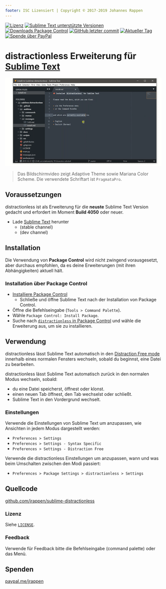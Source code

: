 ```yaml
---
footer: ISC Lizensiert | Copyright © 2017-2019 Johannes Rappen
---
```


<div id="readme"></div>

[![Lizenz](https://img.shields.io/github/license/jrappen/sublime-distractionless.svg?style=flat-square)](https://github.com/jrappen/sublime-distractionless/blob/master/LICENSE)
[![Sublime Text unterstützte Versionen](https://img.shields.io/badge/Sublime%20Text-Build%204050+-orange.svg?style=flat-square)](https://www.sublimetext.com)
[![Downloads Package Control](https://img.shields.io/packagecontrol/dt/distractionless.svg?style=flat-square)](https://packagecontrol.io/packages/distractionless)
[![GitHub letzter commit](https://img.shields.io/github/last-commit/jrappen/sublime-distractionless.svg?style=flat-square)](https://github.com/jrappen/sublime-distractionless/commits/master)
[![Aktueller Tag](https://img.shields.io/github/tag/jrappen/sublime-distractionless.svg?style=flat-square)](https://github.com/jrappen/sublime-distractionless/tags)
[![Spende über PayPal](https://img.shields.io/badge/paypal.me-jrappen-009cde.svg?style=flat-square)](https://www.paypal.me/jrappen)

# distractionless Erweiterung für [Sublime Text](https://www.sublimetext.com)

![Bildschirmvideo](../.vuepress/images/screencast.gif)

> Das Bildschirmvideo zeigt Adaptive Theme sowie Mariana Color Scheme. Die verwendete Schriftart ist `PragmataPro`.

## Voraussetzungen

distractionless ist als Erweiterung für die **neuste** Sublime Text Version gedacht und erfordert im Moment **Build 4050** oder neuer.

* Lade [Sublime Text](https://www.sublimetext.com) herunter
  * (stable channel)
  * (dev channel)

## Installation

Die Verwendung von **Package Control** wird nicht zwingend vorausgesetzt, aber durchaus empfohlen, da es deine Erweiterungen (mit ihren Abhängigkeiten) aktuell hält.

### Installation über Package Control

* [Installiere Package Control](https://packagecontrol.io/installation#st3)
  * Schließe und öffne Sublime Text nach der Installation von Package Control.
* Öffne die Befehlseingabe (`Tools > Command Palette`).
* Wähle `Package Control: Install Package`.
* Suche nach [`distractionless` in Package Control](https://packagecontrol.io/packages/distractionless) und wähle die Erweiterung aus, um sie zu installieren.

## Verwendung

distractionless lässt Sublime Text automatisch in den [Distraction Free mode](https://www.sublimetext.com/docs/3/distraction_free.html) innerhalb eines normalen Fensters wechseln, sobald du beginnst, eine Datei zu bearbeiten.

distractionless lässt Sublime Text automatisch zurück in den normalen Modus wechseln, sobald:

* du eine Datei speicherst, öffnest oder klonst.
* einen neuen Tab öffnest, den Tab wechselst oder schließt.
* Sublime Text in den Vordergrund wechselt.

### Einstellungen

Verwende die Einstellungen von Sublime Text um anzupassen, wie Ansichten in jedem Modus dargestellt werden:

* `Preferences > Settings`
* `Preferences > Settings - Syntax Specific`
* `Preferences > Settings - Distraction Free`

Verwende die distractionless Einstellungen um anzupassen, wann und was beim Umschalten zwischen den Modi passiert:

* `Preferences > Package Settings > distractionless > Settings`

## Quellcode

[github.com/jrappen/sublime-distractionless](https://www.github.com/jrappen/sublime-distractionless)

### Lizenz

Siehe [`LICENSE`](https://github.com/jrappen/sublime-distractionless/blob/master/LICENSE).

### Feedback

Verwende für Feedback bitte die Befehlseingabe (command palette) oder das Menü.

## Spenden

[paypal.me/jrappen](https://www.paypal.me/jrappen)
